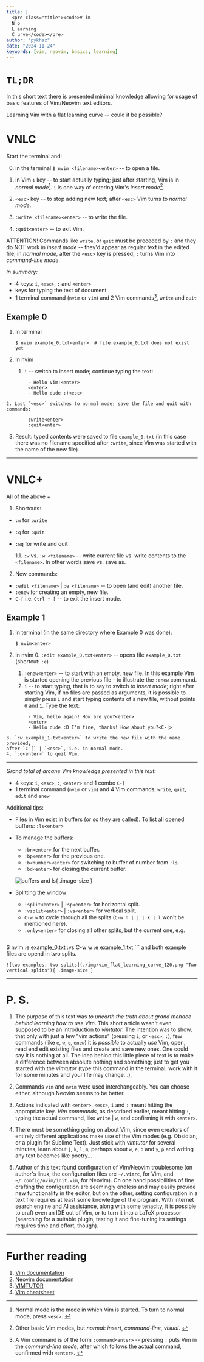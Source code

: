 ```yaml
---
title: |
  <pre class="title"><code>V im
  N o
  L earning
  C urve</code></pre>
author: "pykhaz"
date: "2024-11-24"
keywords: [vim, neovim, basics, learning]
---
```


# `TL;DR`

In this short text there is presented minimal knowledge allowing for
usage of basic features of Vim/Neovim text editors.

Learning Vim with a flat learning curve -- could it be possible?

# VNLC

Start the terminal and:

0. in the terminal <i class="fa-solid fa-terminal"></i> `$ nvim <filename><enter>` -- to open a file.

1. in Vim <i class="fa-regular fa-keyboard"></i> `i` key -- to start actually typing;
   just after starting, Vim is in *normal mode*[^1]. `i` is one way of entering
   Vim's *insert mode*[^2].

2. `<esc>` key -- to stop adding new text;
after `<esc>` Vim turns to *normal mode*.

3. `:write <filename><enter>` -- to write the file.

4. `:quit<enter>` -- to exit Vim.

ATTENTION! Commands like `write`, or `quit` must be preceded by `:` and they
  do NOT work in *insert mode* -- they'd appear as regular text in the edited
file; in *normal mode*, after the `<esc>` key is pressed, `:` turns Vim
into *command-line mode*.

*In summary:*

  - 4 keys: `i`, `<esc>`, `:` and `<enter>`
  - keys for typing the text of document
  - 1 terminal command (`nvim` or `vim`) and 2 Vim commands[^3], `write` and `quit`

## Example 0

1. In terminal <i class="fa-solid fa-terminal"></i>

    `$ nvim example_0.txt<enter>  # file example_0.txt does not exist yet`

1. In nvim <i class="fa-regular fa-keyboard"></i>
    1. `i` -- switch to insert mode; continue typing the text:
```
        - Hello Vim!<enter>
        <enter>
        - Hello dude :)<esc>
```
    2. Last `<esc>` switches to normal mode; save the file and quit with commands:
```
        :write<enter>
        :quit<enter>
```
    
3. Result: typed contents were saved to file `example_0.txt` (in this case
there was no filename specified after `:write`, since Vim was started with
the name of the new file).

------------------------------------------------------------------------------

# VNLC+

All of the above +

1. Shortcuts:

  - `:w` for `:write`
  - `:q` for `:quit`
  - `:wq` for write and quit

    1.1. `:w` vs. `:w <filename>` -- write current file vs.
    write contents to the `<filename>`. In other words save vs. save as.

2. New commands:

  - `:edit <filename>` | `:e <filename>` -- to open (and edit) another file.
  - `:enew` for creating an empty, new file.
  - `C-[` i.e. `Ctrl + [` -- to exit the insert mode.

## Example 1

1. In terminal <i class="fa-solid fa-terminal"></i> (in the same directory where Example 0 was done):

    `$ nvim<enter>`

1. In nvim <i class="fa-regular fa-keyboard"></i>
    0. `:edit example_0.txt<enter>` -- opens file `example_0.txt`
       (shortcut: `:e`)
    1. `:enew<enter>` -- to start with an empty, new file.
       In this example Vim is started opening the previous file -
        to illustrate the `:enew` command.
    1. `i` -- to start typing, that is to say to switch to *insert mode*; right after
    starting Vim, if no files are passed as arguments, it is possible
    to simply press `i` and start typing contents of a new file, without points
    `0` and `1`. Type the text:
```
        - Vim, hello again! How are you?<enter>
        <enter>
        - Hello dude :D I'm fine, thanks! How about you?<C-[>
```
    3. `:w example_1.txt<enter>` to write the new file with the name provided;
    after `C-[` | `<esc>`, i.e. in normal mode.
    4. `:q<enter>` to quit Vim.

------------------------------------------------------------------------------

*Grand total of arcane Vim knowledge presented in this text:*

  - 4 keys: `i`, `<esc>`, `:`, `<enter>` and 1 combo `C-[`
  - 1 terminal command (`nvim` or `vim`) and 4 Vim commands, `write`, `quit`,
    `edit` and `enew`

Additional tips:

  - Files in Vim exist in buffers (or so they are called). To list all opened
buffers: `:ls<enter>`
  - To manage the buffers:
    - `:bn<enter>` for the next buffer.
    - `:bp<enter>` for the previous one.
    - `:b<number><enter>` for switching to buffer of number from `:ls`.
    - `:bd<enter>` for closing the current buffer.

    ![buffers and ls](./img/buffers_ls.png "Opended buffer, listed with ls"){ .image-size }

  - Splitting the window:
    - `:split<enter>` | `:sp<enter>` for horizontal split.
    - `:vsplit<enter>` | `:vs<enter>` for vertical split.
    - `C-w w` to cycle through all the splits (`C-w h | j | k | l` won't be
mentioned here).
    - `:only<enter>` for closing all other splits, but the current one,
e\.g.
    ```vim
$ nvim<enter>
:e example_0.txt<enter>
:vs<enter>
C-w w
:e example_1.txt<enter>
    ```
    and both example files are opend in two splits.

    ![two examples, two splits](./img/vim_flat_learning_curve_120.png "Two vertical splits"){ .image-size }

------------------------------------------------------------------------------

# P. S.

1. The purpose of this text was *to unearth the truth about grand menace
behind learning how to use Vim*. This short article wasn't even supposed to
be an introduction to *vimtutor*. The intention was to show, that only
with just a few "vim actions" (pressing `i`, or `<esc>`, `:`),
few commands (like `e`, `w`, `q`, `enew`) it is *possible* to actually *use*
Vim, open, read end edit existing files and create and save new ones.
One could say it is nothing at all. The idea behind this little piece of text
is to make a difference between absolute nothing and something;
just to get you started with the *vimtutor*
(type this command in the terminal, work with it for some minutes
and your life may change...),

2. Commands `vim` and `nvim` were used interchangeably. You can choose either,
although Neovim seems to be better.

3. Actions indicated with `<enter>`, `<esc>`, `i` and `:` meant hitting the
appropriate key. *Vim commands*, as described earlier, meant hitting `:`,
typing the actual command, like `write` | `w`, and confirming it with `<enter>`.

4. There must be something going on about Vim, since even creators of entirely
different applications make use of the Vim modes (e.g. Obsidian, or
a plugin for Sublime Text). Just stick with *vimtutor* for several minutes,
learn about `j`, `k`, `l`, `m`, perhaps about `w`, `e`, `b` and `y`, `p`
and writing any text becomes like poetry...

5. Author of this text found configuration of Vim/Neovim troublesome (on
author's linux, the configuration files are `~/.vimrc`, for Vim, and
`~/.config/nvim/init.vim`, for Neovim). On one hand possibilities of fine
crafting the configuration are seemingly endless and may easily provide
new functionality in the editor, but on the other, setting configuration in
a text file requires at least some knowledge of the program.
With internet search
engine and AI assistance, along with some tenacity, it is possible
to craft even an IDE out of Vim, or to turn it into a LaTeX processor
(searching for a suitable plugin, testing it and fine-tuning its settings
requires time and effort, though).

------------------------------------------------------------------------------

# Further reading


1. [Vim documentation](https://vimhelp.org/index.html)
1. [Neovim documentation](https://neovim.io/doc/user/index.html)
1. [VIMTUTOR](https://vimschool.netlify.app/introduction/vimtutor/)
1. [Vim cheatsheet](https://vim.rtorr.com/)

[^1]: Normal mode is the mode in which Vim is started. To turn to normal mode, press `<esc>`.&nbsp;
[^2]: Other basic Vim modes, but *normal*: *insert*, *command-line*, *visual*.&nbsp;
[^3]: A Vim command is of the form `:command<enter>` -- pressing `:` puts Vim
    in the *command-line mode*, after which follows the actual command,
    confirmed with `<enter>`.&nbsp;

<!--
VFLC
====

0-advanced features with appropriate functionality.
───────────────────────────────────────────────────

0. terminal command:
    `nvim`

0.1. when with filename -- straight to editing the file.

1. `i` -- start typing
1.1. `esc` -- stop typing

2. `write <filename>` -- to write the file.

3. `edit` -- to open (and edit) another file.
3.1 `nenew` -- to start with an empty file.
(After 3, 3.1 -> 2.)

4. `quit` --to exit nvim.


VFLC
====

V im
F lat
L earning
C urve

or

VNLC
====

V im
N o
L earning
C urve
-->
